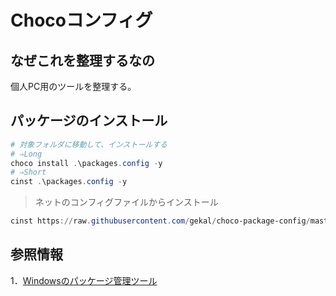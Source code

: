 # Chocoコンフィグ

## なぜこれを整理するなの

個人PC用のツールを整理する。

## パッケージのインストール

```powershell
# 対象フォルダに移動して、インストールする
# ⇒Long
choco install .\packages.config -y
# ⇒Short
cinst .\packages.config -y
```

> ネットのコンフィグファイルからインストール

```powershell
cinst https://raw.githubusercontent.com/gekal/choco-package-config/master/packages.config -y
```

## 参照情報

1．[Windowsのパッケージ管理ツール](https://www.gekal.cn/blogs/2018/03/12/windows-package-manager.html)
